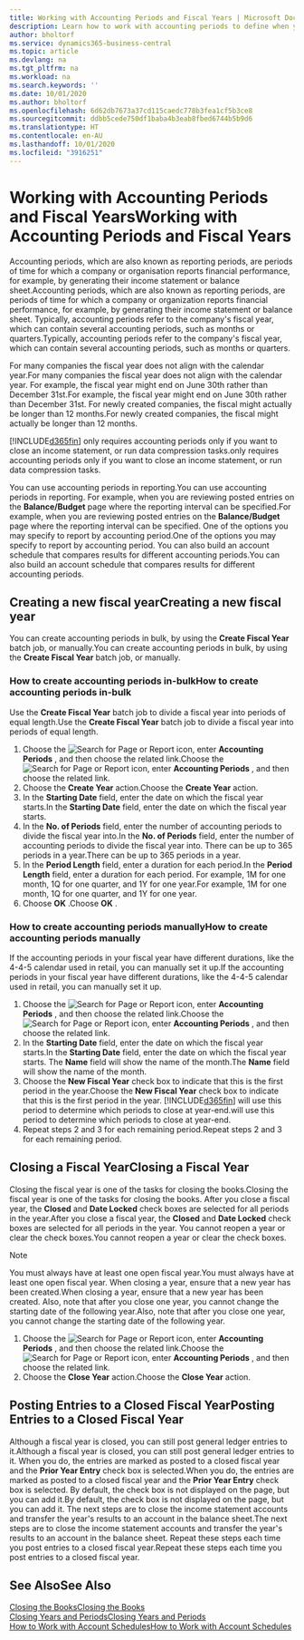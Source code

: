 ```yaml
---
title: Working with Accounting Periods and Fiscal Years | Microsoft Docs
description: Learn how to work with accounting periods to define when your company reports financial performance.
author: bholtorf
ms.service: dynamics365-business-central
ms.topic: article
ms.devlang: na
ms.tgt_pltfrm: na
ms.workload: na
ms.search.keywords: ''
ms.date: 10/01/2020
ms.author: bholtorf
ms.openlocfilehash: 6d62db7673a37cd115caedc778b3fea1cf5b3ce8
ms.sourcegitcommit: ddbb5cede750df1baba4b3eab8fbed6744b5b9d6
ms.translationtype: HT
ms.contentlocale: en-AU
ms.lasthandoff: 10/01/2020
ms.locfileid: "3916251"
---
```

# <a name="working-with-accounting-periods-and-fiscal-years"></a><span data-ttu-id="798cc-103">Working with Accounting Periods and Fiscal Years</span><span class="sxs-lookup"><span data-stu-id="798cc-103">Working with Accounting Periods and Fiscal Years</span></span>

<span data-ttu-id="798cc-104">Accounting periods, which are also known as reporting periods, are periods of time for which a company or organisation reports financial performance, for example, by generating their income statement or balance sheet.</span><span class="sxs-lookup"><span data-stu-id="798cc-104">Accounting periods, which are also known as reporting periods, are periods of time for which a company or organization reports financial performance, for example, by generating their income statement or balance sheet.</span></span> <span data-ttu-id="798cc-105">Typically, accounting periods refer to the company's fiscal year, which can contain several accounting periods, such as months or quarters.</span><span class="sxs-lookup"><span data-stu-id="798cc-105">Typically, accounting periods refer to the company's fiscal year, which can contain several accounting periods, such as months or quarters.</span></span>

<span data-ttu-id="798cc-106">For many companies the fiscal year does not align with the calendar year.</span><span class="sxs-lookup"><span data-stu-id="798cc-106">For many companies the fiscal year does not align with the calendar year.</span></span> <span data-ttu-id="798cc-107">For example, the fiscal year might end on June 30th rather than December 31st.</span><span class="sxs-lookup"><span data-stu-id="798cc-107">For example, the fiscal year might end on June 30th rather than December 31st.</span></span> <span data-ttu-id="798cc-108">For newly created companies, the fiscal might actually be longer than 12 months.</span><span class="sxs-lookup"><span data-stu-id="798cc-108">For newly created companies, the fiscal might actually be longer than 12 months.</span></span>  

[!INCLUDE[d365fin](includes/d365fin_md.md)] <span data-ttu-id="798cc-109">only requires accounting periods only if you want to close an income statement, or run data compression tasks.</span><span class="sxs-lookup"><span data-stu-id="798cc-109">only requires accounting periods only if you want to close an income statement, or run data compression tasks.</span></span> 

<span data-ttu-id="798cc-110">You can use accounting periods in reporting.</span><span class="sxs-lookup"><span data-stu-id="798cc-110">You can use accounting periods in reporting.</span></span> <span data-ttu-id="798cc-111">For example, when you are reviewing posted entries on the **Balance/Budget** page where the reporting interval can be specified.</span><span class="sxs-lookup"><span data-stu-id="798cc-111">For example, when you are reviewing posted entries on the **Balance/Budget** page where the reporting interval can be specified.</span></span> <span data-ttu-id="798cc-112">One of the options you may specify to report by accounting period.</span><span class="sxs-lookup"><span data-stu-id="798cc-112">One of the options you may specify to report by accounting period.</span></span> <span data-ttu-id="798cc-113">You can also build an account schedule that compares results for different accounting periods.</span><span class="sxs-lookup"><span data-stu-id="798cc-113">You can also build an account schedule that compares results for different accounting periods.</span></span>

## <a name="creating-a-new-fiscal-year"></a><span data-ttu-id="798cc-114">Creating a new fiscal year</span><span class="sxs-lookup"><span data-stu-id="798cc-114">Creating a new fiscal year</span></span>

<span data-ttu-id="798cc-115">You can create accounting periods in bulk, by using the **Create Fiscal Year** batch job, or manually.</span><span class="sxs-lookup"><span data-stu-id="798cc-115">You can create accounting periods in bulk, by using the **Create Fiscal Year** batch job, or manually.</span></span>

### <a name="how-to-create-accounting-periods-in-bulk"></a><span data-ttu-id="798cc-116">How to create accounting periods in-bulk</span><span class="sxs-lookup"><span data-stu-id="798cc-116">How to create accounting periods in-bulk</span></span>

<span data-ttu-id="798cc-117">Use the **Create Fiscal Year** batch job to divide a fiscal year into periods of equal length.</span><span class="sxs-lookup"><span data-stu-id="798cc-117">Use the **Create Fiscal Year** batch job to divide a fiscal year into periods of equal length.</span></span>  

1. <span data-ttu-id="798cc-118">Choose the ![Search for Page or Report](media/ui-search/search_small.png "Search for Page or Report icon") icon, enter **Accounting Periods** , and then choose the related link.</span><span class="sxs-lookup"><span data-stu-id="798cc-118">Choose the ![Search for Page or Report](media/ui-search/search_small.png "Search for Page or Report icon") icon, enter **Accounting Periods** , and then choose the related link.</span></span>  
2. <span data-ttu-id="798cc-119">Choose the **Create Year** action.</span><span class="sxs-lookup"><span data-stu-id="798cc-119">Choose the **Create Year** action.</span></span>  <!--What about the Scheduling option? Should we mention that? There's also the Report Output Type field...-->
3. <span data-ttu-id="798cc-120">In the **Starting Date** field, enter the date on which the fiscal year starts.</span><span class="sxs-lookup"><span data-stu-id="798cc-120">In the **Starting Date** field, enter the date on which the fiscal year starts.</span></span>  
4. <span data-ttu-id="798cc-121">In the **No. of Periods** field, enter the number of accounting periods to divide the fiscal year into.</span><span class="sxs-lookup"><span data-stu-id="798cc-121">In the **No. of Periods** field, enter the number of accounting periods to divide the fiscal year into.</span></span> <span data-ttu-id="798cc-122">There can be up to 365 periods in a year.</span><span class="sxs-lookup"><span data-stu-id="798cc-122">There can be up to 365 periods in a year.</span></span>  
5. <span data-ttu-id="798cc-123">In the **Period Length** field, enter a duration for each period.</span><span class="sxs-lookup"><span data-stu-id="798cc-123">In the **Period Length** field, enter a duration for each period.</span></span> <span data-ttu-id="798cc-124">For example, 1M for one month, 1Q for one quarter, and 1Y for one year.</span><span class="sxs-lookup"><span data-stu-id="798cc-124">For example, 1M for one month, 1Q for one quarter, and 1Y for one year.</span></span>  
6. <span data-ttu-id="798cc-125">Choose **OK** .</span><span class="sxs-lookup"><span data-stu-id="798cc-125">Choose **OK** .</span></span>  

### <a name="how-to-create-accounting-periods-manually"></a><span data-ttu-id="798cc-126">How to create accounting periods manually</span><span class="sxs-lookup"><span data-stu-id="798cc-126">How to create accounting periods manually</span></span>

<span data-ttu-id="798cc-127">If the accounting periods in your fiscal year have different durations, like the 4-4-5 calendar used in retail, you can manually set it up.</span><span class="sxs-lookup"><span data-stu-id="798cc-127">If the accounting periods in your fiscal year have different durations, like the 4-4-5 calendar used in retail, you can manually set it up.</span></span>  
  
1. <span data-ttu-id="798cc-128">Choose the ![Search for Page or Report](media/ui-search/search_small.png "Search for Page or Report icon") icon, enter **Accounting Periods** , and then choose the related link.</span><span class="sxs-lookup"><span data-stu-id="798cc-128">Choose the ![Search for Page or Report](media/ui-search/search_small.png "Search for Page or Report icon") icon, enter **Accounting Periods** , and then choose the related link.</span></span>  
2. <span data-ttu-id="798cc-129">In the **Starting Date** field, enter the date on which the fiscal year starts.</span><span class="sxs-lookup"><span data-stu-id="798cc-129">In the **Starting Date** field, enter the date on which the fiscal year starts.</span></span> <span data-ttu-id="798cc-130">The **Name** field will show the name of the month.</span><span class="sxs-lookup"><span data-stu-id="798cc-130">The **Name** field will show the name of the month.</span></span>  
3. <span data-ttu-id="798cc-131">Choose the **New Fiscal Year** check box to indicate that this is the first period in the year.</span><span class="sxs-lookup"><span data-stu-id="798cc-131">Choose the **New Fiscal Year** check box to indicate that this is the first period in the year.</span></span> [!INCLUDE[d365fin](includes/d365fin_md.md)] <span data-ttu-id="798cc-132">will use this period to determine which periods to close at year-end.</span><span class="sxs-lookup"><span data-stu-id="798cc-132">will use this period to determine which periods to close at year-end.</span></span>
4. <span data-ttu-id="798cc-133">Repeat steps 2 and 3 for each remaining period.</span><span class="sxs-lookup"><span data-stu-id="798cc-133">Repeat steps 2 and 3 for each remaining period.</span></span>  

## <a name="closing-a-fiscal-year"></a><span data-ttu-id="798cc-134">Closing a Fiscal Year</span><span class="sxs-lookup"><span data-stu-id="798cc-134">Closing a Fiscal Year</span></span>

<span data-ttu-id="798cc-135">Closing the fiscal year is one of the tasks for closing the books.</span><span class="sxs-lookup"><span data-stu-id="798cc-135">Closing the fiscal year is one of the tasks for closing the books.</span></span> <span data-ttu-id="798cc-136">After you close a fiscal year, the **Closed** and **Date Locked** check boxes are selected for all periods in the year.</span><span class="sxs-lookup"><span data-stu-id="798cc-136">After you close a fiscal year, the **Closed** and **Date Locked** check boxes are selected for all periods in the year.</span></span> <span data-ttu-id="798cc-137">You cannot reopen a year or clear the check boxes.</span><span class="sxs-lookup"><span data-stu-id="798cc-137">You cannot reopen a year or clear the check boxes.</span></span>

> [!NOTE]  
> <span data-ttu-id="798cc-138">You must always have at least one open fiscal year.</span><span class="sxs-lookup"><span data-stu-id="798cc-138">You must always have at least one open fiscal year.</span></span> <span data-ttu-id="798cc-139">When closing a year, ensure that a new year has been created.</span><span class="sxs-lookup"><span data-stu-id="798cc-139">When closing a year, ensure that a new year has been created.</span></span> <span data-ttu-id="798cc-140">Also, note that after you close one year, you cannot change the starting date of the following year.</span><span class="sxs-lookup"><span data-stu-id="798cc-140">Also, note that after you close one year, you cannot change the starting date of the following year.</span></span>

1. <span data-ttu-id="798cc-141">Choose the ![Search for Page or Report](media/ui-search/search_small.png "Search for Page or Report icon") icon, enter **Accounting Periods** , and then choose the related link.</span><span class="sxs-lookup"><span data-stu-id="798cc-141">Choose the ![Search for Page or Report](media/ui-search/search_small.png "Search for Page or Report icon") icon, enter **Accounting Periods** , and then choose the related link.</span></span>  
2. <span data-ttu-id="798cc-142">Choose the **Close Year** action.</span><span class="sxs-lookup"><span data-stu-id="798cc-142">Choose the **Close Year** action.</span></span>  

## <a name="posting-entries-to-a-closed-fiscal-year"></a><span data-ttu-id="798cc-143">Posting Entries to a Closed Fiscal Year</span><span class="sxs-lookup"><span data-stu-id="798cc-143">Posting Entries to a Closed Fiscal Year</span></span>

<span data-ttu-id="798cc-144">Although a fiscal year is closed, you can still post general ledger entries to it.</span><span class="sxs-lookup"><span data-stu-id="798cc-144">Although a fiscal year is closed, you can still post general ledger entries to it.</span></span> <span data-ttu-id="798cc-145">When you do, the entries are marked as posted to a closed fiscal year and the **Prior Year Entry** check box is selected.</span><span class="sxs-lookup"><span data-stu-id="798cc-145">When you do, the entries are marked as posted to a closed fiscal year and the **Prior Year Entry** check box is selected.</span></span> <span data-ttu-id="798cc-146">By default, the check box is not displayed on the page, but you can add it.</span><span class="sxs-lookup"><span data-stu-id="798cc-146">By default, the check box is not displayed on the page, but you can add it.</span></span> <span data-ttu-id="798cc-147">The next steps are to close the income statement accounts and transfer the year's results to an account in the balance sheet.</span><span class="sxs-lookup"><span data-stu-id="798cc-147">The next steps are to close the income statement accounts and transfer the year's results to an account in the balance sheet.</span></span> <span data-ttu-id="798cc-148">Repeat these steps each time you post entries to a closed fiscal year.</span><span class="sxs-lookup"><span data-stu-id="798cc-148">Repeat these steps each time you post entries to a closed fiscal year.</span></span>

## <a name="see-also"></a><span data-ttu-id="798cc-149">See Also</span><span class="sxs-lookup"><span data-stu-id="798cc-149">See Also</span></span>

[<span data-ttu-id="798cc-150">Closing the Books</span><span class="sxs-lookup"><span data-stu-id="798cc-150">Closing the Books</span></span>](year-close-books.md)  
[<span data-ttu-id="798cc-151">Closing Years and Periods</span><span class="sxs-lookup"><span data-stu-id="798cc-151">Closing Years and Periods</span></span>](year-close-years-periods.md)  
[<span data-ttu-id="798cc-152">How to Work with Account Schedules</span><span class="sxs-lookup"><span data-stu-id="798cc-152">How to Work with Account Schedules</span></span>](bi-how-work-account-schedule.md)  
